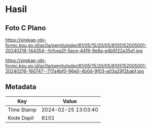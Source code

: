 # Hasil

## Foto C Plano

https://sirekap-obj-formc.kpu.go.id/ac0a/pemilu/pdpr/81/05/15/20/05/8105152005001-20240216-144354--fcfcea2f-5ace-44f9-9e8a-e4b5f22a35e1.jpg

https://sirekap-obj-formc.kpu.go.id/ac0a/pemilu/pdpr/81/05/15/20/05/8105152005001-20240216-160747--717a4bf0-96e0-4b0d-9f03-a03a29f2babf.jpg


## Metadata

| Key        | Value               |
| ---------- | ------------------- |
| Time Stamp | 2024-02-25 13:03:40 |
| Kode Dapil | 8101                |



